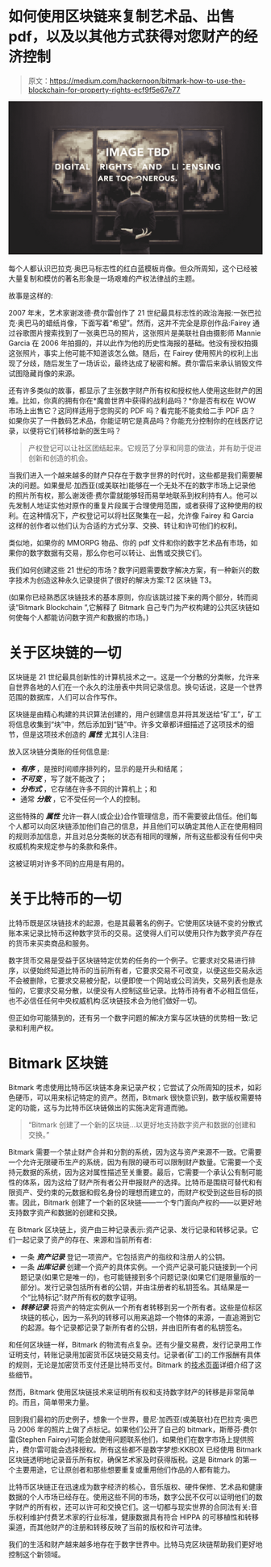 # 如何使用区块链来复制艺术品、出售 pdf，以及以其他方式获得对您财产的经济控制

> 原文：<https://medium.com/hackernoon/bitmark-how-to-use-the-blockchain-for-property-rights-ecf9f5e67e77>

![](img/e334e46088040275c49902b73ff6e59a.png)

每个人都认识巴拉克·奥巴马标志性的红白蓝模板肖像。但众所周知，这个已经被大量复制和模仿的著名形象是一场艰难的产权法律战的主题。

故事是这样的:

2007 年末，艺术家谢泼德·费尔雷创作了 21 世纪最具标志性的政治海报:一张巴拉克·奥巴马的蜡纸肖像，下面写着“希望”。然而，这并不完全是原创作品:Fairey 通过谷歌图片搜索找到了一张奥巴马的照片，这张照片是美联社自由摄影师 Mannie Garcia 在 2006 年拍摄的，并以此作为他的历史性海报的基础。他没有授权拍摄这张照片，事实上他可能不知道该怎么做。随后，在 Fairey 使用照片的权利上出现了分歧，随后发生了一场诉讼，最终达成了秘密和解。费尔雷后来承认销毁文件试图隐藏肖像的来源。

还有许多类似的故事，都显示了主张数字财产所有权和授权他人使用这些财产的困难。比如，你真的拥有你在*魔兽世界中获得的战利品吗？*你是否有权在 WOW 市场上出售它？这同样适用于您购买的 PDF 吗？看完能不能卖给二手 PDF 店？如果你买了一件数码艺术品，你能证明它是真品吗？你能充分控制你的在线医疗记录，以便将它们转移给新的医生吗？

> 产权登记可以让社区团结起来。它规范了分享和同意的做法，并有助于促进创新和创造的机会。

当我们进入一个越来越多的财产只存在于数字世界的时代时，这些都是我们需要解决的问题。如果曼尼·加西亚(或美联社)能够在一个无处不在的数字市场上记录他的照片所有权，那么谢泼德·费尔雷就能够轻而易举地联系到权利持有人。他可以先发制人地证实他对原作的重复片段属于合理使用范围，或者获得了这种使用的权利。在这种情况下，产权登记可以将社区聚集在一起，允许像 Fairey 和 Garcia 这样的创作者以他们认为合适的方式分享、交换、转让和许可他们的权利。

类似地，如果你的 MMORPG 物品、你的 pdf 文件和你的数字艺术品有市场，如果你的数字数据有交易，那么你也可以转让、出售或交换它们。

我们如何创建这些 21 世纪的市场？数字问题需要数字解决方案，有一种新兴的数字技术为创造这种永久记录提供了很好的解决方案:T2 区块链 T3。

(如果你已经熟悉区块链技术的基本原则，你应该跳过接下来的两个部分，转而阅读“Bitmark Blockchain ”,它解释了 Bitmark 自己专门为产权构建的公共区块链如何使每个人都能访问数字资产和数据的市场。)

# 关于区块链的一切

区块链是 21 世纪最具创新性的计算机技术之一。这是一个分散的分类帐，允许来自世界各地的人们在一个永久的注册表中共同记录信息。换句话说，这是一个世界范围的数据库，人们可以合作写作。

区块链是由精心构建的共识算法创建的，用户创建信息并将其发送给“矿工”，矿工将信息收集到“块”中，然后添加到“链”中。许多文章都详细描述了这项技术的细节，但是这项技术创造的 ***属性*** 尤其引人注目:

放入区块链分类账的任何信息是:

*   ***有序*** ，是按时间顺序排列的，显示的是开头和结尾；
*   ***不可变*** ，写了就不能改了；
*   ***分布式*** ，它存储在许多不同的计算机上；和
*   通常 ***分散*** ，它不受任何一个人的控制。

这些特殊的 ***属性*** 允许一群人(或企业)合作管理信息，而不需要彼此信任。他们每个人都可以向区块链添加他们自己的信息，并且他们可以确定其他人正在使用相同的规则添加信息，并且对总分类帐的状态有相同的理解，所有这些都没有任何中央权威机构来规定参与的条款和条件。

这被证明对许多不同的应用是有用的。

# 关于比特币的一切

比特币既是区块链技术的起源，也是其最著名的例子。它使用区块链不变的分散式账本来记录比特币这种数字货币的交易。这使得人们可以使用只作为数字资产存在的货币来买卖商品和服务。

数字货币交易是受益于区块链特定优势的任务的一个例子。它要求对交易进行排序，以便始终知道比特币的当前所有者，它要求交易不可改变，以便这些交易永远不会被删除，它要求交易被分配，以便即使一个网站或公司消失，交易列表也是永恒的，它要求交易分散，以便没有人控制这些记录。比特币持有者不必相互信任，也不必信任任何中央权威机构:区块链技术会为他们做好一切。

但正如你可能猜到的，还有另一个数字问题的解决方案与区块链的优势相一致:记录和利用产权。

# Bitmark 区块链

Bitmark 考虑使用比特币区块链本身来记录产权；它尝试了众所周知的技术，如彩色硬币，可以用来标记特定的资产。然而，Bitmark 很快意识到，数字版权需要特定的功能，这与为比特币区块链做出的实施决定背道而驰。

> “Bitmark 创建了一个新的区块链…以更好地支持数字资产和数据的创建和交换。”

Bitmark 需要一个禁止财产合并和分割的系统，因为这与资产来源不一致。它需要一个允许无限硬币生产的系统，因为有限的硬币可以限制财产数量。它需要一个支持元数据的系统，因为这对属性描述至关重要。最后，它需要一个承认公有制可能性的体系，因为这给了财产所有者公开申报财产的选择。比特币是围绕可替代和有限资产、受约束的元数据和假名身份的理想而建立的，而财产权受到这些目标的损害。因此，Bitmark 创建了一个新的区块链——一个专门面向产权的——以更好地支持数字资产和数据的创建和交换。

在 Bitmark 区块链上，资产由三种记录表示:资产记录、发行记录和转移记录。它们一起记录了资产的存在、来源和当前所有者:

*   一条 ***资产记录*** 登记一项资产。它包括资产的指纹和注册人的公钥。
*   一条 ***出库记录*** 创建一个资产的具体实例。一个资产记录可能只链接到一个问题记录(如果它是唯一的)，也可能链接到多个问题记录(如果它们是限量版的一部分)。发行记录包括所有者的公钥，并由注册者的私钥签名。其结果是一个“比特标记”:财产所有权的数字证明。
*   ***转移记录*** 将资产的特定实例从一个所有者转移到另一个所有者。这些是位标区块链的核心，因为一系列的转移可以用来追踪一个物体的来源，一直追溯到它的起源。每个记录都记录了新所有者的公钥，并由旧所有者的私钥签名。

和任何区块链一样，Bitmark 的物流有点复杂。还有少量交易费，发行记录用工作证明支付，转账记录用加密货币区块链交易支付。记录者(矿工)的工作报酬有具体的规则，无论是加密货币支付还是比特币支付。Bitmark 的[技术页面](https://bitmark.com/property-blockchain/bitmark-blockchain)详细介绍了这些细节。

然而，Bitmark 使用区块链技术来证明所有权和支持数字财产的转移是非常简单的。而且，简单带来力量。

回到我们最初的历史例子，想象一个世界，曼尼·加西亚(或美联社)在巴拉克·奥巴马 2006 年的照片上做了点标记。如果他们公开了自己的 bitmark，斯蒂芬·费尔雷(Stephen Fairey)可能会就使用问题联系他们，如果他们在数字市场上提供照片，费尔雷可能会选择授权。所有这些都不是数字梦想:KKBOX 已经使用 Bitmark 区块链透明地记录音乐所有权，确保艺术家及时获得版税。这是 Bitmark 的第一个主要用途，它让原创者和那些想要重复或重用他们作品的人都有能力。

比特币区块链正在迅速成为数字经济的核心，音乐版权、硬件保修、艺术品和健康数据的个人市场已经存在。使用这些不同的市场，数字公民不仅可以证明他们的数字财产的所有权，还可以许可和交换它们。这一切都与现实世界的合同法有关:音乐权利维护付费艺术家的行业标准，健康数据具有符合 HIPPA 的可移植性和转移渠道，而其他财产的注册和转移反映了当前的版权和许可法律。

我们的生活和财产越来越多地存在于数字世界中。比特马克区块链帮助我们更好地控制这个新领域。